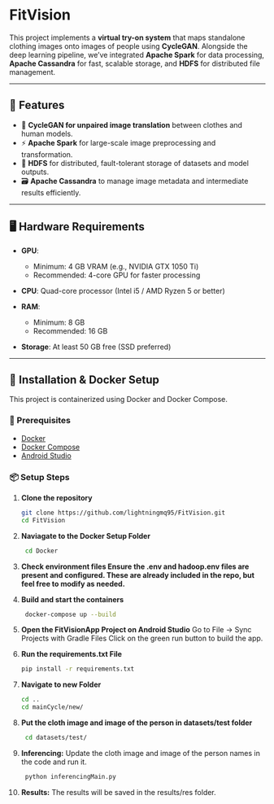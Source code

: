 # FitVision

This project implements a **virtual try-on system** that maps standalone clothing images onto images of people using **CycleGAN**. Alongside the deep learning pipeline, we’ve integrated **Apache Spark** for data processing, **Apache Cassandra** for fast, scalable storage, and **HDFS** for distributed file management.

---

## 🚀 Features

- 🔄 **CycleGAN for unpaired image translation** between clothes and human models.
- ⚡ **Apache Spark** for large-scale image preprocessing and transformation.
- 📁 **HDFS** for distributed, fault-tolerant storage of datasets and model outputs.
- 🗃️ **Apache Cassandra** to manage image metadata and intermediate results efficiently.

---

## 🖥️ Hardware Requirements

- **GPU**:

  - Minimum: 4 GB VRAM (e.g., NVIDIA GTX 1050 Ti)
  - Recommended: 4-core GPU for faster processing

- **CPU**: Quad-core processor (Intel i5 / AMD Ryzen 5 or better)

- **RAM**:

  - Minimum: 8 GB
  - Recommended: 16 GB

- **Storage**: At least 50 GB free (SSD preferred)

---

## 🐳 Installation & Docker Setup

This project is containerized using Docker and Docker Compose.

### 🔧 Prerequisites

- [Docker](https://desktop.docker.com/win/main/amd64/Docker%20Desktop%20Installer.exe?utm_source=docker&utm_medium=webreferral&utm_campaign=dd-smartbutton&utm_location=module)
- [Docker Compose](https://docs.docker.com/compose/)
- [Android Studio](https://redirector.gvt1.com/edgedl/android/studio/install/2024.3.1.14/android-studio-2024.3.1.14-windows.exe)

### 📦 Setup Steps

1. **Clone the repository**

   ```bash
   git clone https://github.com/lightningmq95/FitVision.git
   cd FitVision
   ```

2. **Naviagate to the Docker Setup Folder**

   ```bash
    cd Docker
   ```

3. **Check environment files Ensure the .env and hadoop.env files are present and configured. These are already included in the repo, but feel free to modify as needed.**

4. **Build and start the containers**

   ```bash
    docker-compose up --build
   ```

5. **Open the FitVisionApp Project on Android Studio**
   Go to File -> Sync Projects with Gradle Files
   Click on the green run button to build the app.

6. **Run the requirements.txt File**

   ```bash
   pip install -r requirements.txt
   ```

7. **Navigate to new Folder**

   ```bash
   cd ..
   cd mainCycle/new/
   ```

8. **Put the cloth image and image of the person in datasets/test folder**

   ```bash
    cd datasets/test/
   ```

9. **Inferencing:**
   Update the cloth image and image of the person names in the code and run it.

   ```bash
    python inferencingMain.py
   ```

10. **Results:**
    The results will be saved in the results/res folder.
